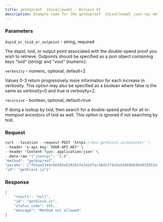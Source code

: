 ```yaml
---
title: getdsproof  {disallowed} - Bitcoin SV
description: Example code for the getdsproof  {disallowed} json-rpc method. Сomplete guide on how to use getdsproof  {disallowed} json-rpc in GetBlock.io Web3 documentation.
---
```


### Parameters


`dspid_or_txid_or_outpoint` - string, required

The dspid, txid, or output point associated with the double-spend proof
you wish to retrieve. Outpoints should be specified as a json object
containing keys "txid" (string) and "vout" (numeric).

`verbosity` - numeric, optional, default=2

Values 0-3 return progressively more information for each increase in
verbosity. This option may also be specified as a boolean where false is
the same as verbosity=0 and true is verbosity=2.

`recursive` - boolean, optional, default=true

If doing a lookup by txid, then search for a double-spend proof for all
in-mempool ancestors of txid as well. This option is ignored if not
searching by txid.

### Request

``` java
curl --location --request POST 'https://bsv.getblock.io/mainnet/' \ 
--header 'x-api-key: YOUR-API-KEY' \ 
--header 'Content-Type: application/json' \ 
--data-raw '{"jsonrpc": "2.0",
"method": "getdsproof",
"params": ["fb5ae5344cb6995e529201fe24247ac38452f4e5ab5669b649e935853a7a180a", null, null],
"id": "getblock.io"}'
```

###  Response

``` java
{
    "result": "null",
    "id": "getblock.io",
    "status_code": 405,
    "message": "Method not allowed"
}
```

